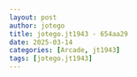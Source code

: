 ```yaml
---
layout: post
author: jotego
title: jotego.jt1943 - 654aa29
date: 2025-03-14
categories: [Arcade, jt1943]
tags: [jotego.jt1943]
---
```


